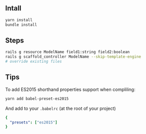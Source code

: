 ## Intall

```bash
yarn install
bundle install
```

## Steps
```bash
rails g resource ModelName field1:string field2:boolean  
rails g scaffold_controller ModelName --skip-template-engine
# override existing files
```

## Tips
To add ES2015 shorthand properties support when compliling:
```bash
yarn add babel-preset-es2015 
```
And add to your `.babelrc` (at the root of your project)
```yml
{
  "presets": ["es2015"]
}  
```